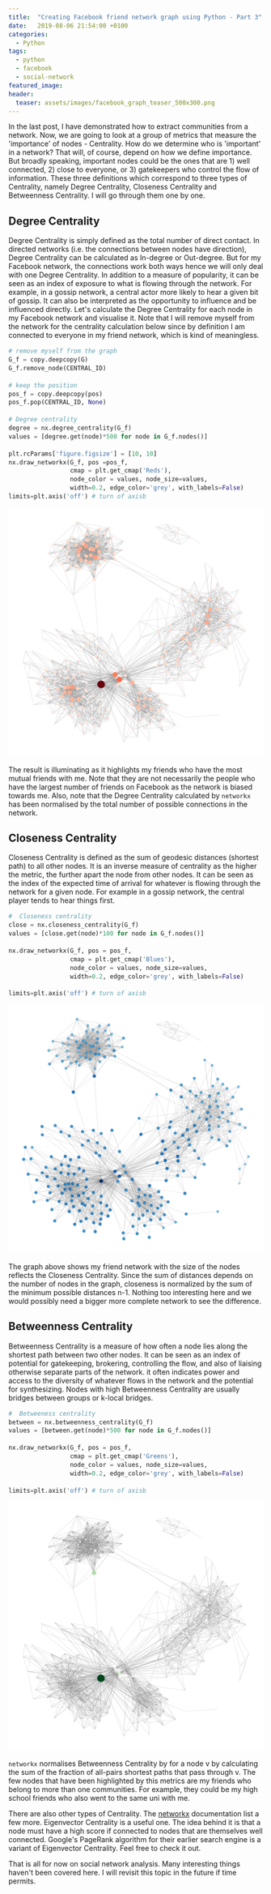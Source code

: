 ```yaml
---
title:  "Creating Facebook friend network graph using Python - Part 3"
date:   2019-08-06 21:54:00 +0100
categories:
  - Python
tags:
  - python
  - facebook
  - social-network
featured_image:
header:
  teaser: assets/images/facebook_graph_teaser_500x300.png
---
```


In the last post, I have demonstrated how to extract communities from a network. Now, we are going to look at a group of metrics that measure the 'importance' of nodes - Centrality. How do we determine who is 'important' in a network? That will, of course, depend on how we define importance. But broadly speaking, important nodes could be the ones that are 1) well connected, 2) close to everyone, or 3) gatekeepers who control the flow of information. These three definitions which correspond to three types of Centrality, namely Degree Centrality, Closeness Centrality and Betweenness Centrality. I will go through them one by one.

## Degree Centrality

Degree Centrality is simply defined as the total number of direct contact. In directed networks (i.e. the connections between nodes have direction), Degree Centrality can be calculated as In-degree or Out-degree. But for my Facebook network, the connections work both ways hence we will only deal with one Degree Centrality. In addition to a measure of popularity, it can be seen as an index of exposure to what is flowing through the network. For example, in a gossip network, a central actor more likely to hear a given bit of gossip. It can also be interpreted as the opportunity to influence and be influenced directly. Let's calculate the Degree Centrality for each node in my Facebook network and visualise it. Note that I will remove myself from the network for the centrality calculation below since by definition I am connected to everyone in my friend network, which is kind of meaningless. 

```python
# remove myself from the graph
G_f = copy.deepcopy(G) 
G_f.remove_node(CENTRAL_ID)

# keep the position
pos_f = copy.deepcopy(pos) 
pos_f.pop(CENTRAL_ID, None)

# Degree centrality
degree = nx.degree_centrality(G_f)
values = [degree.get(node)*500 for node in G_f.nodes()]

plt.rcParams['figure.figsize'] = [10, 10]
nx.draw_networkx(G_f, pos =pos_f,
                 cmap = plt.get_cmap('Reds'), 
                 node_color = values, node_size=values, 
                 width=0.2, edge_color='grey', with_labels=False)
limits=plt.axis('off') # turn of axisb
```
![Facebook Friends Network Graph Degree](/assets/images/posts_images/190806/facebook_graph_degree.png)

The result is illuminating as it highlights my friends who have the most mutual friends with me. Note that they are not necessarily the people who have the largest number of friends on Facebook as the network is biased towards me. Also, note that the Degree Centrality calculated by `networkx` has been normalised by the total number of possible connections in the network.

## Closeness Centrality

Closeness Centrality is defined as the sum of geodesic distances (shortest path) to all other nodes. It is an inverse measure of centrality as the higher the metric, the further apart the node from other nodes. It can be seen as the index of the expected time of arrival for whatever is flowing through the network for a given node. For example in a gossip network, the central player tends to hear things first.

```python
#  Closeness centrality
close = nx.closeness_centrality(G_f)
values = [close.get(node)*100 for node in G_f.nodes()]

nx.draw_networkx(G_f, pos = pos_f, 
                 cmap = plt.get_cmap('Blues'), 
                 node_color = values, node_size=values,
                 width=0.2, edge_color='grey', with_labels=False)

limits=plt.axis('off') # turn of axisb
```

![Facebook Friends Network Graph Close](/assets/images/posts_images/190806/facebook_graph_close.png)

The graph above shows my friend network with the size of the nodes reflects the Closeness Centrality. Since the sum of distances depends on the number of nodes in the graph, closeness is normalized by the sum of the minimum possible distances n-1. Nothing too interesting here and we would possibly need a bigger more complete network to see the difference.

## Betweenness Centrality

Betweenness Centrality is a measure of how often a node lies along the shortest path between two other nodes. It can be seen as an index of potential for gatekeeping, brokering, controlling the flow, and also of liaising otherwise separate parts of the network. it often indicates power and access to the diversity of whatever flows in the network and the potential for synthesizing. Nodes with high Betweenness Centrality are usually bridges between groups or k-local bridges. 

```python
#  Betweeness centrality
between = nx.betweenness_centrality(G_f)
values = [between.get(node)*500 for node in G_f.nodes()]

nx.draw_networkx(G_f, pos = pos_f, 
                 cmap = plt.get_cmap('Greens'), 
                 node_color = values, node_size=values, 
                 width=0.2, edge_color='grey', with_labels=False)

limits=plt.axis('off') # turn of axisb
```

![Facebook Friends Network Graph Between](/assets/images/posts_images/190806/facebook_graph_between.png)

`networkx` normalises Betweenness Centrality by for a node v by calculating the sum of the fraction of all-pairs shortest paths that pass through v. The few nodes that have been highlighted by this metrics are my friends who belong to more than one communities. For example, they could be my high school friends who also went to the same uni with me. 

There are also other types of Centrality. The [networkx](https://networkx.github.io/documentation/networkx-1.10/reference/algorithms.centrality.html) documentation list a few more. Eigenvector Centrality is a useful one. The idea behind it is that a node must have a high score if connected to nodes that are themselves well connected. Google's PageRank algorithm for their earlier search engine is a variant of Eigenvector Centrality. Feel free to check it out.

That is all for now on social network analysis. Many interesting things haven't been covered here. I will revisit this topic in the future if time permits.